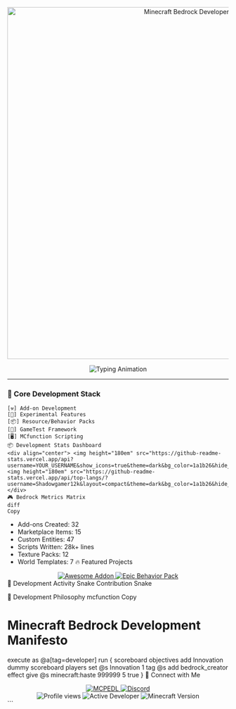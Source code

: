 <!-- Animated Minecraft Banner -->
<p align="center">
  <img src="https://raw.githubusercontent.com/YOUR_USERNAME/YOUR_USERNAME/main/minecraft-banner.gif" alt="Minecraft Bedrock Developer" width="800">
</p>

<!-- Animated Typing Text -->
<div align="center">
  <img src="https://readme-typing-svg.demolab.com?font=Fira+Code&duration=4000&pause=1000&color=3DDC84&center=true&vCenter=true&width=500&lines=Minecraft+Bedrock+Developer;Add-on+Architect;Behavior+Pack+Specialist;Scripting+Sorcerer;UI/UX+Designer" alt="Typing Animation" />
</div>

---

### 🧱 Core Development Stack
```blocks
[⚒️] Add-on Development
[🧪] Experimental Features
[📦] Resource/Behavior Packs
[📜] GameTest Framework
[🖥️] MCfunction Scripting
📦 Development Stats Dashboard
<div align="center"> <img height="180em" src="https://github-readme-stats.vercel.app/api?username=YOUR_USERNAME&show_icons=true&theme=dark&bg_color=1a1b26&hide_border=true&title_color=3DDC84&icon_color=3DDC84&include_all_commits=true"> <img height="180em" src="https://github-readme-stats.vercel.app/api/top-langs/?username=Shadowgamer12k&layout=compact&theme=dark&bg_color=1a1b26&hide_border=true&title_color=3DDC84"> </div>
🎮 Bedrock Metrics Matrix
diff
Copy
```

+ Add-ons Created:       32
+ Marketplace Items:    15
+ Custom Entities:      47
+ Scripts Written:      28k+ lines
+ Texture Packs:        12
+ World Templates:      7
🔥 Featured Projects
<div align="center"> <a href="https://github.com/YOUR_USERNAME/Awesome-Addon"> <img src="https://github-readme-stats.vercel.app/api/pin/?username=YOUR_USERNAME&repo=Awesome-Addon&theme=dark&bg_color=1a1b26&title_color=3DDC84" alt="Awesome Addon"> </a> <a href="https://github.com/YOUR_USERNAME/Epic-Behavior-Pack"> <img src="https://github-readme-stats.vercel.app/api/pin/?username=YOUR_USERNAME&repo=Epic-Behavior-Pack&theme=dark&bg_color=1a1b26&title_color=3DDC84" alt="Epic Behavior Pack"> </a> </div>
📜 Development Activity Snake
Contribution Snake

🧠 Development Philosophy
mcfunction
Copy
# Minecraft Bedrock Development Manifesto
execute as @a[tag=developer] run {
    scoreboard objectives add Innovation dummy
    scoreboard players set @s Innovation 1
    tag @s add bedrock_creator
    effect give @s minecraft:haste 999999 5 true
}
🔗 Connect with Me
<div align="center"> <a href="https://mcpedl.com/user/YOUR_PROFILE"> <img src="https://img.shields.io/badge/MCPEDL-Profile-3DDC84?style=for-the-badge&logo=minecraft" alt="MCPEDL"> </a> <a href="https://discord.gg/YOUR_INVITE"> <img src="https://img.shields.io/badge/Discord-Community-5865F2?style=for-the-badge&logo=discord" alt="Discord"> </a> </div>
<div align="center"> <img src="https://komarev.com/ghpvc/?username=YOUR_USERNAME&label=Profile+Views&color=3DDC84&style=flat" alt="Profile views"> <img src="https://img.shields.io/badge/Active_Developer-%E2%9C%94-3DDC84" alt="Active Developer"> <img src="https://img.shields.io/badge/Version-1.20%2B-3DDC84" alt="Minecraft Version"> </div> ```
